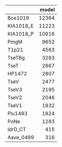 |           |   model |
|:----------|--------:|
| Bce1019   |   12364 |
| KIA1018_E |   11223 |
| KIA1018_P |   10916 |
| PmgM      |    9652 |
| T1p21     |    4563 |
| TseTBg    |    3293 |
| TseT      |    2867 |
| HP1472    |    2807 |
| TseV      |    2477 |
| TseV3     |    2195 |
| TseV2     |    2046 |
| TseV1     |    1832 |
| Plu1493   |    1824 |
| PoNe      |    1283 |
| IdrD_CT   |     415 |
| Aave_0499 |     316 |
